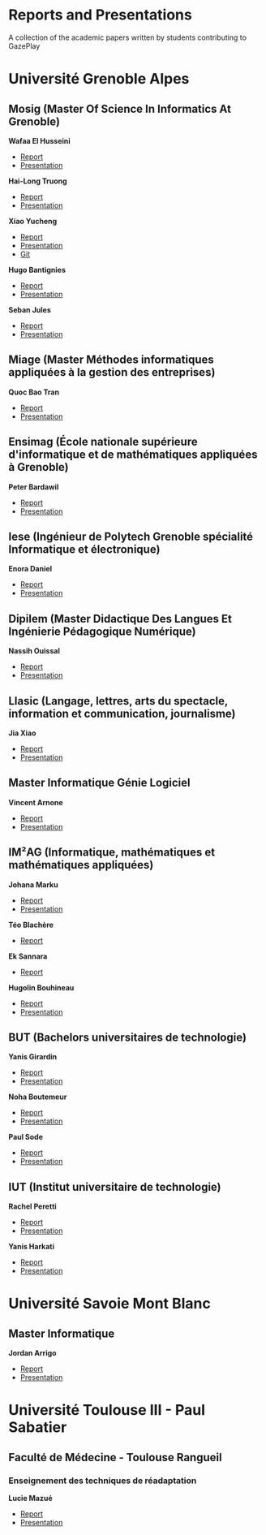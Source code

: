 # Reports and Presentations

A collection of the academic papers written by students contributing to GazePlay

# Université Grenoble Alpes

## Mosig (Master Of Science In Informatics At Grenoble)

__Wafaa El Husseini__
* [Report](Reports/ELHUSSEINI_Report.pdf) 
* [Presentation](Presentations/ELHUSSEINI-slides.pdf)

__Hai-Long Truong__
* [Report](Reports/TRUONG-2019.pdf) 
* [Presentation](Presentations/TRUONG_slides.pdf)

__Xiao Yucheng__
* [Report](Reports/XiaoYucheng_Report.pdf)
* [Presentation](Presentations/XiaoYucheng_Slide.pdf)
* [Git](https://github.com/SaviorSeva/pytorch_mpiigaze)

__Hugo Bantignies__
* [Report](Reports/Bantignies_Hugo_Rapport.pdf)
* [Presentation](Presentations/Hugo_Bantignies_Slide.pdf)

__Seban Jules__
* [Report](Reports/Seban_report.pdf)
* [Presentation](Presentations/Seban_slides.pdf)

## Miage (Master Méthodes informatiques appliquées à la gestion des entreprises)

__Quoc Bao Tran__
* [Report](Reports/Quoc_Bao_Tran_Report.pdf)
* [Presentation](Presentations/Quoc_Bao_Tran_slides.pdf)

## Ensimag (École nationale supérieure d'informatique et de mathématiques appliquées à Grenoble)

__Peter Bardawil__
* [Report](Reports/BARDAWIL_Report.pdf) 
* [Presentation](Presentations/BARDAWIL-slides.pdf)

## Iese (Ingénieur de Polytech Grenoble spécialité Informatique et électronique)

__Enora Daniel__
* [Report](Reports/Daniel_Enora_Rapport.pdf)
* [Presentation](Presentations/Daniel_Enora_Slides.pdf)

## Dipilem (Master Didactique Des Langues Et Ingénierie Pédagogique Numérique)

__Nassih Ouissal__
* [Report](Reports/Nassih_Ouissal_Rapport.pdf)
* [Presentation](Presentations/Nassih_Ouissal_slides.pdf)

## Llasic (Langage, lettres, arts du spectacle, information et communication, journalisme)

__Jia Xiao__
* [Report](Reports/JiaXiao_Report.pdf)
* [Presentation](Presentations/Jia_Xiao_Slides.pdf)

## Master Informatique Génie Logiciel

__Vincent Arnone__
* [Report](Reports/Rapport_Arnone_Vincent_M2.zip) 
* [Presentation](Presentations/Arnone_Slide.pdf)

## IM²AG (Informatique, mathématiques et mathématiques appliquées)

__Johana Marku__
* [Report](Reports/MARKU-final-report.pdf) 
* [Presentation](Presentations/MARKU-slides.pdf)

__Téo Blachère__
* [Report](Reports/Rapport_TER_TEO_BLACHERE.pdf)

__Ek Sannara__
* [Report](Reports/SannaraReport-2019.pdf)

__Hugolin Bouhineau__
* [Report](Reports/Bouhineau_Hugolin_Report.pdf) 
* [Presentation](Presentations/Bouhineau_slides.pdf)

## BUT (Bachelors universitaires de technologie)

__Yanis Girardin__
* [Report](Reports/Yanis_Girardin_Report.pdf) 
* [Presentation](Presentations/Yanis_Girardin_slides.pdf)

__Noha Boutemeur__
* [Report](Reports/Noha_Boutemeur_Report.pdf) 
* [Presentation](Presentations/Noha_Boutemeur_slides.pdf)

__Paul Sode__
* [Report](Reports/Paul_Sode_Report.pdf) 
* [Presentation](Presentations/Paul_Sode_slides.pdf)

## IUT (Institut universitaire de technologie)

__Rachel Peretti__
* [Report](Reports/Peretti_Rachel_Rapport.pdf) 
* [Presentation](Presentations/Peretti_Rachel_slides.pdf)

__Yanis Harkati__
* [Report](Reports/Harkati_Yanis_Rapport.pdf) 
* [Presentation](Presentations/Harkati_Yanis_slides.pdf) 

# Université Savoie Mont Blanc

## Master Informatique

__Jordan Arrigo__
* [Report](Reports/Arrigo_Jordan_Rapport.pdf) 
* [Presentation](Presentations/Arrigo_Jordan_Slide.pdf)

# Université Toulouse III - Paul Sabatier

## Faculté de Médecine - Toulouse Rangueil

### Enseignement des techniques de réadaptation

__Lucie Mazué__
* [Report](Reports/Lucie_Mazué_Rapport.pdf)
* [Presentation](Presentations/Lucie_Mazué_Slides.pdf)
